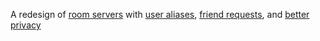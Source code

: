 A redesign of [room servers](https://github.com/staltz/ssb-room) with [user aliases](docs/Alias/Readme.md), [friend requests](docs/Friend%20requests/Readme.md), and [better privacy](docs/Privacy/Readme.md)

